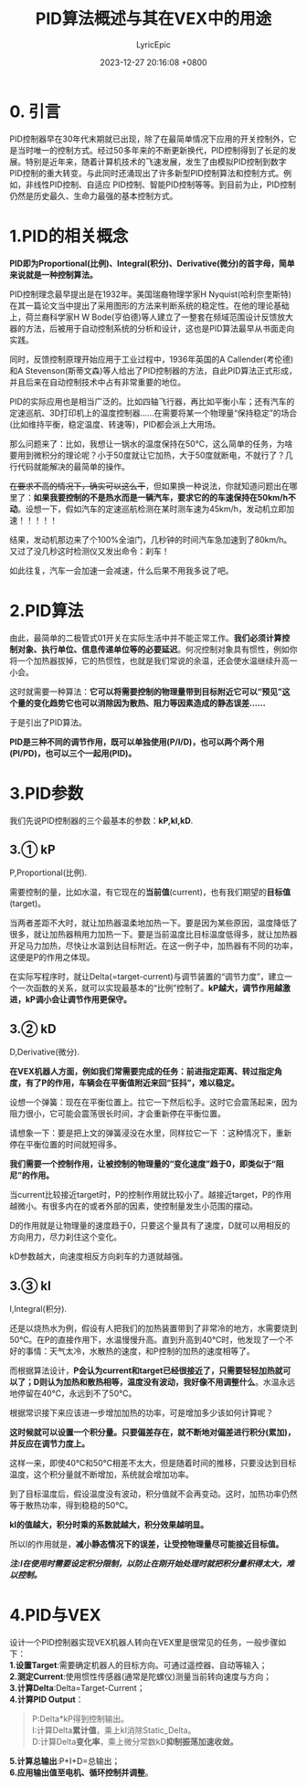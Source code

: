 ﻿---
title: PID算法概述与其在VEX中的用途
date: 2023-12-27 20:16:08 +0800
author: LyricEpic
---

# 0. 引言

PID控制器早在30年代末期就已出现，除了在最简单情况下应用的开关控制外，它是当时唯一的控制方式。经过50多年来的不断更新换代，PID控制得到了长足的发展。特别是近年来，随着计算机技术的飞速发展，发生了由模拟PID控制到数字PID控制的重大转变。与此同时还涌现出了许多新型PID控制算法和控制方式。例如，非线性PID控制、自适应 PID控制、智能PID控制等等。到目前为止，PID控制仍然是历史最久、生命力最强的基本控制方式。

# 1.PID的相关概念

**PID即为Proportional(比例)、Integral(积分)、Derivative(微分)的首字母，简单来说就是一种控制算法。**

PID控制理念最早提出是在1932年。美国瑞裔物理学家H Nyquist(哈利奈奎斯特)在其一篇论文当中提出了采用图形的方法来判断系统的稳定性。在他的理论基础上，荷兰裔科学家H W Bode(亨伯德)等人建立了一整套在频域范围设计反馈放大器的方法，后被用于自动控制系统的分析和设计，这也是PID算法最早从书面走向实践。

同时，反馈控制原理开始应用于工业过程中，1936年英国的A Callender(考伦德)和A Stevenson(斯蒂文森)等人给出了PID控制器的方法，自此PID算法正式形成，并且后来在自动控制技术中占有非常重要的地位。

PID的实际应用也是相当广泛的。比如四轴飞行器，再比如平衡小车；还有汽车的定速巡航、3D打印机上的温度控制器......在需要将某一个物理量“保持稳定”的场合(比如维持平衡，稳定温度、转速等)，PID都会派上大用场。

那么问题来了：比如，我想让一锅水的温度保持在50℃，这么简单的任务，为啥要用到微积分的理论呢？小于50度就让它加热，大于50度就断电，不就行了？几行代码就能解决的最简单的操作。

~~在要求不高的情况下，确实可以这么干~~，但如果换一种说法，你就知道问题出在哪里了：**如果我要控制的不是热水而是一辆汽车，要求它的的车速保持在50km/h不动**。设想一下，假如汽车的定速巡航检测在某时测车速为45km/h，发动机立即加速！！！！！

结果，发动机那边来了个100%全油门，几秒钟的时间汽车急加速到了80km/h。又过了没几秒这时检测仪又发出命令：刹车！

如此往复，汽车一会加速一会减速，什么后果不用我多说了吧。

# 2.PID算法

由此，最简单的二极管式01开关在实际生活中并不能正常工作。**我们必须计算控制对象、执行单位、信息传递单位等的必要延迟**。何况控制对象具有惯性，例如你将一个加热器拔掉，它的热惯性，也就是我们常说的余温，还会使水温继续升高一小会。

这时就需要一种算法：**它可以将需要控制的物理量带到目标附近它可以“预见”这个量的变化趋势它也可以消除因为散热、阻力等因素造成的静态误差......**

于是引出了PID算法。

**PID是三种不同的调节作用，既可以单独使用(P/I/D)，也可以两个两个用(PI/PD)，也可以三个一起用(PID)。**

# 3.PID参数

我们先说PID控制器的三个最基本的参数：**kP,kI,kD**.

## 3.① kP

P,Proportional(比例).

需要控制的量，比如水温，有它现在的**当前值**(current)，也有我们期望的**目标值**(target)。

当两者差距不大时，就让加热器温柔地加热一下。要是因为某些原因，温度降低了很多，就让加热器稍用力加热一下。要是当前温度比目标温度低得多，就让加热器开足马力加热，尽快让水温到达目标附近。在这一例子中，加热器有不同的功率，这便是P的作用之体现。

在实际写程序时，就让Delta(=target-current)与调节装置的“调节力度”，建立一个一次函数的关系，就可以实现最基本的“比例”控制了。**kP越大，调节作用越激进，kP调小会让调节作用更保守。**

## 3.② kD

D,Derivative(微分).

**在VEX机器人方面，例如我们常需要完成的任务：前进指定距离、转过指定角度，有了P的作用，车辆会在平衡值附近来回“狂抖”，难以稳定。**

设想一个弹簧：现在在平衡位置上。拉它一下然后松手。这时它会震荡起来，因为阻力很小，它可能会震荡很长时间，才会重新停在平衡位置。

请想象一下：要是把上文的弹簧浸没在水里，同样拉它一下  ：这种情况下，重新停在平衡位置的时间就短得多。

**我们需要一个控制作用，让被控制的物理量的“变化速度”趋于0，即类似于“阻尼”的作用。**

当current比较接近target时，P的控制作用就比较小了。越接近target，P的作用越微小。有很多内在的或者外部的因素，使控制量发生小范围的摆动。

D的作用就是让物理量的速度趋于0，只要这个量具有了速度，D就可以用相反的方向用力，尽力刹住这个变化。

kD参数越大，向速度相反方向刹车的力道就越强。

## 3.③ kI

I,Integral(积分).

还是以烧热水为例，假设有人把我们的加热装置带到了非常冷的地方，水需要烧到50℃。在P的直接作用下，水温慢慢升高。直到升高到40℃时，他发现了一个不好的事情：天气太冷，水散热的速度，和P控制的加热的速度相等了。

而根据算法设计，**P会认为current和target已经很接近了，只需要轻轻加热就可以了；D则认为加热和散热相等，温度没有波动，我好像不用调整什么**。水温永远地停留在40℃，永远到不了50℃。

根据常识接下来应该进一步增加加热的功率，可是增加多少该如何计算呢？

**这时候就可以设置一个积分量。只要偏差存在，就不断地对偏差进行积分(累加)，并反应在调节力度上。**

这样一来，即使40℃和50℃相差不太大，但是随着时间的推移，只要没达到目标温度，这个积分量就不断增加，系统就会增加功率。

到了目标温度后，假设温度没有波动，积分值就不会再变动。这时，加热功率仍然等于散热功率，得到稳稳的50℃。

**kI的值越大，积分时乘的系数就越大，积分效果越明显。**

所以I的作用就是，**减小静态情况下的误差，让受控物理量尽可能接近目标值。**

***注:I在使用时需要设定积分限制，以防止在刚开始处理时就把积分量积得太大，难以控制。***

# 4.PID与VEX

设计一个PID控制器实现VEX机器人转向在VEX里是很常见的任务，一般步骤如下：    
**1.设置Target**:需要确定机器人的目标方向。可通过遥控器、自动等输入；    
**2.测定Current**:使用惯性传感器(通常是陀螺仪)测量当前转向速度与方向；    
**3.计算Delta**:Delta=Target-Current；    
**4.计算PID Output**：

>P:Delta*kP得到控制输出。    
>I:计算Delta**累计值**，乘上kI消除Static_Delta。    
>D:计算Delta**变化率**，乘上微分常数kD**抑制振荡加速收敛。**   
 
**5.计算总输出**:P+I+D=总输出；    
**6.应用输出值至电机、循环控制并调整**。
